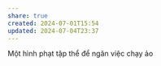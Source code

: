 ```yaml
---
share: true
created: 2024-07-01T15:54
updated: 2024-07-04T23:37
---
```

Một hình phạt tập thể để ngăn việc chạy ảo
